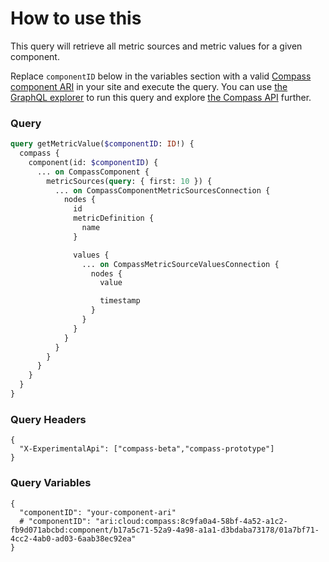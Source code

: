 # How to use this

This query will retrieve all metric sources and metric values for a given component.

Replace `componentID` below in the variables section with a valid [Compass component ARI](https://developer.atlassian.com/cloud/compass/config-as-code/manage-components-with-config-as-code/#find-a-component-s-id) in your site and execute the query. You can use [the GraphQL explorer](https://developer.atlassian.com/cloud/compass/graphql/explorer/) to run this query and explore [the Compass API](https://developer.atlassian.com/cloud/compass/graphql/) further.

### Query

```graphql
query getMetricValue($componentID: ID!) {
  compass {
    component(id: $componentID) {
      ... on CompassComponent {
        metricSources(query: { first: 10 }) {
          ... on CompassComponentMetricSourcesConnection {
            nodes {
              id
              metricDefinition {
                name
              }

              values {
                ... on CompassMetricSourceValuesConnection {
                  nodes {
                    value

                    timestamp
                  }
                }
              }
            }
          }
        }
      }
    }
  }
}
```

### Query Headers

```
{
  "X-ExperimentalApi": ["compass-beta","compass-prototype"]
}
```

### Query Variables

```
{
  "componentID": "your-component-ari"
  # "componentID": "ari:cloud:compass:8c9fa0a4-58bf-4a52-a1c2-fb9d071abcbd:component/b17a5c71-52a9-4a98-a1a1-d3bdaba73178/01a7bf71-4cc2-4ab0-ad03-6aab38ec92ea"
}
```
